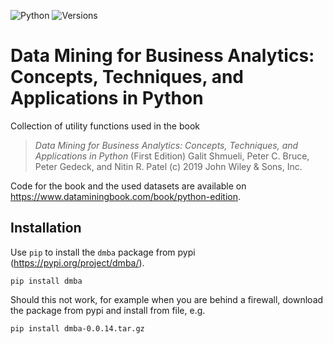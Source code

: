 ![Python](https://github.com/gedeck/dmba/actions/workflows/dmba-tests-versions.yml/badge.svg)
![Versions](https://shields.io/github/pipenv/locked/python-version/gedeck/dmba)

# Data Mining for Business Analytics: Concepts, Techniques, and  Applications in Python

Collection of utility functions used in the book

> _Data Mining for Business Analytics: Concepts, Techniques, and Applications in Python_ (First Edition) 
> Galit Shmueli, Peter C. Bruce, Peter Gedeck, and Nitin R. Patel
> (c) 2019 John Wiley & Sons, Inc. 

Code for the book and the used datasets are available on https://www.dataminingbook.com/book/python-edition.


## Installation
Use `pip` to install the `dmba` package from pypi (https://pypi.org/project/dmba/).
```
pip install dmba
```
Should this not work, for example when you are behind a firewall, download the package from pypi and install from file, e.g.
```
pip install dmba-0.0.14.tar.gz 
```
